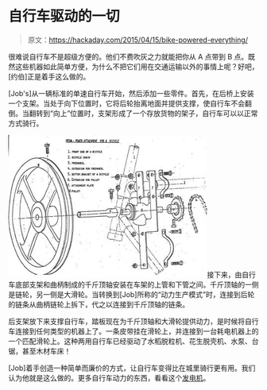 # 自行车驱动的一切

> 原文：<https://hackaday.com/2015/04/15/bike-powered-everything/>

很难说自行车不是超级方便的。他们不费吹灰之力就能把你从 A 点带到 B 点。既然这些机器如此简单方便，为什么不把它们用在交通运输以外的事情上呢？好吧，[约伯]正是着手这么做的。

[Job's]从一辆标准的单速自行车开始，然后添加一些零件。首先，在后桥上安装一个支架。当处于向下位置时，它将后轮抬离地面并提供支撑，使自行车不会翻倒。当翻转到“向上”位置时，支架形成了一个存放货物的架子，自行车可以以正常方式骑行。

![dualpurposebike-mid](img/3b1c4c90799c4a85975974a7a8b750b5.png)接下来，由自行车底部支架和曲柄制成的千斤顶轴安装在车架的上管和下管之间。千斤顶轴的一侧是链轮，另一侧是大滑轮。当转换到[Job]所称的“动力生产模式”时，连接到后轮的链条从曲柄链轮上拆下，代之以连接到千斤顶轴的链条。

后支架放下来支撑自行车，踏板现在为千斤顶轴和大滑轮提供动力，是时候将自行车连接到任何类型的机器上了。一条皮带挂在滑轮上，并连接到一台耗电机器上的一个匹配滑轮上。这种两用自行车已经驱动了水稻脱粒机、花生脱壳机、水泵、台锯，甚至木材车床！

[Job]着手创造一种简单而廉价的方式，让自行车变得比在城里骑行更有用。我们认为他就是这么做的。更多自行车动力的东西，看看这个[发电机](http://hackaday.com/2014/12/06/cordless-drill-turned-into-bicycle-powered-generator/)。